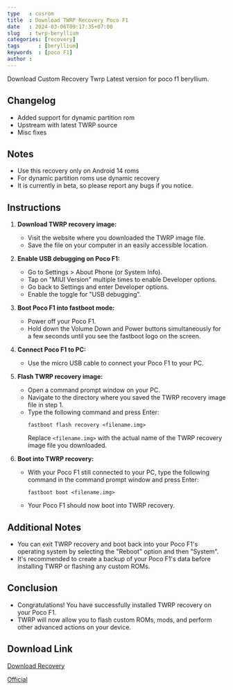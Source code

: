 ```yaml
---
type   : cusrom
title  : Download TWRP Recovery Poco F1
date   : 2024-03-06T09:17:35+07:00
slug   : twrp-beryllium
categories: [recovery]
tags      : [beryllium]
keywords  : [poco F1]
author :
---
```


Download Custom Recovery Twrp Latest version for poco f1 beryllium.

## Changelog
- Added support for dynamic partition rom
- Upstream with latest TWRP source
- Misc fixes

## Notes
- Use this recovery only on Android 14 roms
- For dynamic partition roms use dynamic recovery
- It is currently in beta, so please report any bugs if you notice.


## Instructions

1. **Download TWRP recovery image:**
   * Visit the website where you downloaded the TWRP image file.
   * Save the file on your computer in an easily accessible location.

2. **Enable USB debugging on Poco F1:**
   * Go to Settings > About Phone (or System Info).
   * Tap on "MIUI Version" multiple times to enable Developer options.
   * Go back to Settings and enter Developer options.
   * Enable the toggle for "USB debugging".

3. **Boot Poco F1 into fastboot mode:**
   * Power off your Poco F1.
   * Hold down the Volume Down and Power buttons simultaneously for a few seconds until you see the fastboot logo on the screen.

4. **Connect Poco F1 to PC:**
   * Use the micro USB cable to connect your Poco F1 to your PC.

5. **Flash TWRP recovery image:**
   * Open a command prompt window on your PC.
   * Navigate to the directory where you saved the TWRP recovery image file in step 1.
   * Type the following command and press Enter:
     ```
     fastboot flash recovery <filename.img>
     ```
     Replace `<filename.img>` with the actual name of the TWRP recovery image file you downloaded.

6. **Boot into TWRP recovery:**
   * With your Poco F1 still connected to your PC, type the following command in the command prompt window and press Enter:
     ```
     fastboot boot <filename.img>
     ```
   * Your Poco F1 should now boot into TWRP recovery.

## Additional Notes
* You can exit TWRP recovery and boot back into your Poco F1's operating system by selecting the "Reboot" option and then "System".
* It's recommended to create a backup of your Poco F1's data before installing TWRP or flashing any custom ROMs.

## Conclusion

* Congratulations! You have successfully installed TWRP recovery on your Poco F1.
* TWRP will now allow you to flash custom ROMs, mods, and perform other advanced actions on your device.

## Download Link
[Download Recovery](https://www.pling.com/p/1346294/#files-panel)

[Official](https://eu.dl.twrp.me/beryllium/)

